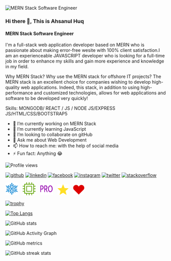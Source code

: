 ![MERN Stack Software Engineer](https://scontent.fdac135-1.fna.fbcdn.net/v/t39.30808-6/284381931_383053383789269_8871001942822120781_n.jpg?_nc_cat=102&ccb=1-7&_nc_sid=e3f864&_nc_ohc=TyzDqk_usLQAX8pF86r&tn=zGDXfKb2vABraqQ2&_nc_ht=scontent.fdac135-1.fna&oh=00_AT9F9Zok13LVya5CUjWp8lRNSA6nA17nkrUJv-kVr56uKQ&oe=629950A1)

### Hi there 👋, This is Ahsanul Huq
#### MERN Stack Software Engineer

I'm a full-stack web application developer based on MERN  who is passionate about making error-free wesite with 100% client satisfaction.I am an experienceable JAVASCRIPT developer who is looking for a full-time job in order to enhance my skills and gain more experience and knowledge in my field.

Why MERN Stack?
Why use the MERN stack for offshore IT projects? The MERN stack is an excellent choice for companies wishing to develop high-quality web applications. Indeed, this stack, in addition to using high-performance and customized technologies, allows for web applications and software to be developed very quickly!

Skills: MONGODB/ REACT / JS / NODE JS/EXPRESS JS/HTML/CSS/BOOTSTRAP5

- 🔭 I’m currently working on MERN Stack 
- 🌱 I’m currently learning JavaScript 
- 👯 I’m looking to collaborate on gitHub 
- 💬 Ask me about Web Development 
- 📫 How to reach me: with the help of social media 
- ⚡ Fun fact: Anything 😂 

![Profile views](https://gpvc.arturio.dev/Ahsan5313)

[<img src='https://cdn.jsdelivr.net/npm/simple-icons@3.0.1/icons/github.svg' alt='github' height='40'>](https://github.com/Ahsan5313)  [<img src='https://cdn.jsdelivr.net/npm/simple-icons@3.0.1/icons/linkedin.svg' alt='linkedin' height='40'>](https://www.linkedin.com/in/ahsanul-huq-184590210//)  [<img src='https://cdn.jsdelivr.net/npm/simple-icons@3.0.1/icons/facebook.svg' alt='facebook' height='40'>](https://www.facebook.com/ahsanul.huq.984/)  [<img src='https://cdn.jsdelivr.net/npm/simple-icons@3.0.1/icons/instagram.svg' alt='instagram' height='40'>](https://www.instagram.com/ahsanulhuq17/?hl=en/)  [<img src='https://cdn.jsdelivr.net/npm/simple-icons@3.0.1/icons/twitter.svg' alt='twitter' height='40'>](https://twitter.com/AhsanulHuq6)  [<img src='https://cdn.jsdelivr.net/npm/simple-icons@3.0.1/icons/stackoverflow.svg' alt='stackoverflow' height='40'>](https://stackoverflow.com/users/16986026/ahsanul-huq)  

<a href='https://archiveprogram.github.com/'><img src='https://raw.githubusercontent.com/acervenky/animated-github-badges/master/assets/acbadge.gif' width='40' height='40'></a> <a href='https://docs.github.com/en/developers'><img src='https://raw.githubusercontent.com/acervenky/animated-github-badges/master/assets/devbadge.gif' width='40' height='40'></a> <a href='https://github.com/pricing'><img src='https://raw.githubusercontent.com/acervenky/animated-github-badges/master/assets/pro.gif' width='40' height='40'></a> <a href='https://stars.github.com/'><img src='https://raw.githubusercontent.com/acervenky/animated-github-badges/master/assets/starbadge.gif' width='35' height='35'></a> <a href='https://docs.github.com/en/github/supporting-the-open-source-community-with-github-sponsors'><img src='https://raw.githubusercontent.com/acervenky/animated-github-badges/master/assets/sponsorbadge.gif' width='35' height='35'></a> 

[![trophy](https://github-profile-trophy.vercel.app/?username=Ahsan5313)](https://github.com/ryo-ma/github-profile-trophy)

[![Top Langs](https://github-readme-stats.vercel.app/api/top-langs/?username=Ahsan5313)](https://github.com/anuraghazra/github-readme-stats)

![GitHub stats](https://github-readme-stats.vercel.app/api?username=Ahsan5313&show_icons=true)  

![GitHub Activity Graph](https://activity-graph.herokuapp.com/graph?username=Ahsan5313)  

![GitHub metrics](https://metrics.lecoq.io/Ahsan5313)  

![GitHub streak stats](https://github-readme-streak-stats.herokuapp.com/?user=Ahsan5313)  

  
